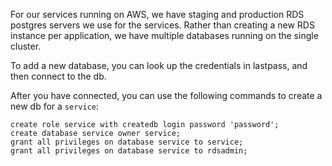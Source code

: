 For our services running on AWS, we have staging and production RDS postgres servers we use for the services.
Rather than creating a new RDS instance per application, we have multiple databases running on the single cluster.

To add a new database, you can look up the credentials in lastpass, and then connect to the db.

After you have connected, you can use the following commands to create a new db for a `service`:

```
create role service with createdb login password 'password';
create database service owner service;
grant all privileges on database service to service;
grant all privileges on database service to rdsadmin;
```

